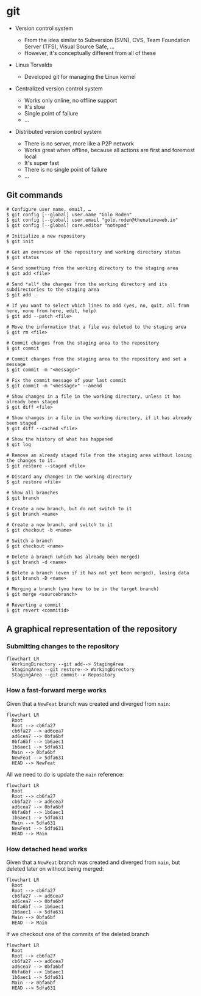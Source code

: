 # git

- Version control system
  - From the idea similar to Subversion (SVN), CVS, Team Foundation Server (TFS), Visual Source Safe, …
  - However, it's conceptually different from all of these
- Linus Torvalds
  - Developed git for managing the Linux kernel

- Centralized version control system
  - Works only online, no offline support
  - It's slow
  - Single point of failure
  - …

- Distributed version control system
  - There is no server, more like a P2P network
  - Works great when offline, because all actions are first and foremost local
  - It's super fast
  - There is no single point of failure
  - …

## Git commands

```shell
# Configure user name, email, …
$ git config [--global] user.name "Golo Roden"
$ git config [--global] user.email "golo.roden@thenativeweb.io"
$ git config [--global] core.editor "notepad"

# Initialize a new repository
$ git init

# Get an overview of the repository and working directory status
$ git status

# Send something from the working directory to the staging area
$ git add <file>

# Send *all* the changes from the working directory and its subdirectories to the staging area
$ git add .

# If you want to select which lines to add (yes, no, quit, all from here, none from here, edit, help)
$ git add --patch <file>

# Move the information that a file was deleted to the staging area
$ git rm <file>

# Commit changes from the staging area to the repository
$ git commit

# Commit changes from the staging area to the repository and set a message
$ git commit -m "<message>"

# Fix the commit message of your last commit
$ git commit -m "<message>" --amend

# Show changes in a file in the working directory, unless it has already been staged
$ git diff <file>

# Show changes in a file in the working directory, if it has already been staged
$ git diff --cached <file>

# Show the history of what has happened
$ git log

# Remove an already staged file from the staging area without losing the changes to it.
$ git restore --staged <file>

# Discard any changes in the working directory
$ git restore <file>

# Show all branches
$ git branch

# Create a new branch, but do not switch to it
$ git branch <name>

# Create a new branch, and switch to it
$ git checkout -b <name>

# Switch a branch
$ git checkout <name>

# Delete a branch (which has already been merged)
$ git branch -d <name>

# Delete a branch (even if it has not yet been merged), losing data
$ git branch -D <name>

# Merging a branch (you have to be in the target branch)
$ git merge <sourcebranch>

# Reverting a commit
$ git revert <commitid>
```

## A graphical representation of the repository

### Submitting changes to the repository

```mermaid
flowchart LR
  WorkingDirectory --git add--> StagingArea
  StagingArea --git restore--> WorkingDirectory
  StagingArea --git commit--> Repository
```

### How a fast-forward merge works

Given that a `NewFeat` branch was created and diverged from `main`:

```mermaid
flowchart LR
  Root
  Root --> cb6fa27
  cb6fa27 --> ad6cea7
  ad6cea7 --> 0bfa6bf
  0bfa6bf --> 1b6aec1
  1b6aec1 --> 5dfa631
  Main --> 0bfa6bf
  NewFeat --> 5dfa631
  HEAD --> NewFeat
```

All we need to do is update the `main` reference:

```mermaid
flowchart LR
  Root
  Root --> cb6fa27
  cb6fa27 --> ad6cea7
  ad6cea7 --> 0bfa6bf
  0bfa6bf --> 1b6aec1
  1b6aec1 --> 5dfa631
  Main --> 5dfa631
  NewFeat --> 5dfa631
  HEAD --> Main
```

### How detached head works

Given that a `NewFeat` branch was created and diverged from `main`, but deleted later on without being merged:

```mermaid
flowchart LR
  Root
  Root --> cb6fa27
  cb6fa27 --> ad6cea7
  ad6cea7 --> 0bfa6bf
  0bfa6bf --> 1b6aec1
  1b6aec1 --> 5dfa631
  Main --> 0bfa6bf
  HEAD --> Main
```

If we checkout one of the commits of the deleted branch

```mermaid
flowchart LR
  Root
  Root --> cb6fa27
  cb6fa27 --> ad6cea7
  ad6cea7 --> 0bfa6bf
  0bfa6bf --> 1b6aec1
  1b6aec1 --> 5dfa631
  Main --> 0bfa6bf
  HEAD --> 5dfa631
```
